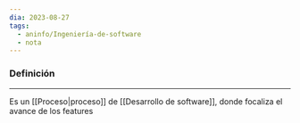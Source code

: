 ```yaml
---
dia: 2023-08-27
tags:
  - aninfo/Ingeniería-de-software
  - nota
---
```

### Definición
---
Es un [[Proceso|proceso]] de [[Desarrollo de software]], donde focaliza el avance de los features